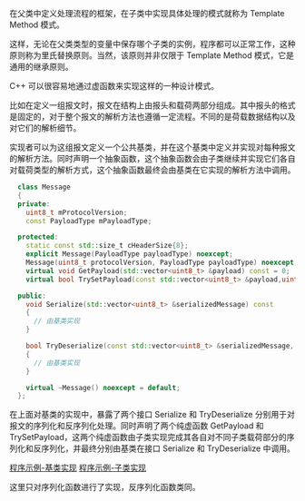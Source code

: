 
在父类中定义处理流程的框架，在子类中实现具体处理的模式就称为 Template Method 模式。

这样，无论在父类类型的变量中保存哪个子类的实例，程序都可以正常工作，这种原则称为里氏替换原则。当然，该原则并非仅限于 Template Method 模式，它是通用的继承原则。

C++ 可以很容易地通过虚函数来实现这样的一种设计模式。

比如在定义一组报文时，报文在结构上由报头和载荷两部分组成。其中报头的格式是固定的，对于整个报文的解析方法也遵循一定流程。不同的是荷载数据结构以及对它们的解析细节。

实现者可以为这组报文定义一个公共基类，并在这个基类中定义并实现对每种报文的解析方法。同时声明一个抽象函数，这个抽象函数会由子类继续并实现它们各自对载荷类型的解析方式，这个抽象函数最终会由基类在它实现的解析方法中调用。
```c++
  class Message
  {
  private:
    uint8_t mProtocolVersion;
    const PayloadType mPayloadType;

  protected:
    static const std::size_t cHeaderSize{8};
    explicit Message(PayloadType payloadType) noexcept;
    Message(uint8_t protocolVersion, PayloadType payloadType) noexcept;
    virtual void GetPayload(std::vector<uint8_t> &payload) const = 0;
    virtual bool TrySetPayload(const std::vector<uint8_t> &payload,uint32_t payloadLength) = 0;

  public:
    void Serialize(std::vector<uint8_t> &serializedMessage) const
    {
      // 由基类实现
    }

    bool TryDeserialize(const std::vector<uint8_t> &serializedMessage, GenericNackType &nackCode)
    {
      // 由基类实现
    }

    virtual ~Message() noexcept = default;
  };
```
在上面对基类的实现中，暴露了两个接口 Serialize 和 TryDeserialize 分别用于对报文的序列化和反序列化处理。同时声明了两个纯虚函数 GetPayload 和 TrySetPayload，这两个纯虚函数由子类实现完成其各自对不同子类载荷部分的序列化和反序列化，并最终分别由基类在接口 Serialize 和 TryDeserialize 中调用。

[程序示例-基类实现](message.h)
[程序示例-子类实现](diag_message.h)

这里只对序列化函数进行了实现，反序列化函数类同。
